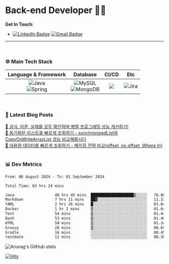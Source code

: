 # Back-end Developer 👋👋


**Get In Touch**: 
- [![LinkedIn Badge](http://img.shields.io/badge/-LinkedIn-0072b1?style=flat&logo=linkedin&link=https://www.linkedin.com/in/youhee-lee-5b358b20b/)](https://www.linkedin.com/in/youhee-lee-5b358b20b/) [![Gmail Badge](https://img.shields.io/badge/Gmail-d14836?style=flat&logo=Gmail&logoColor=white&link=mailto:bnm1128@gmail.com)](mailto:bnm1128@gmail.com)
---

<br>

### ⚙️ Main Tech Stack
|                                                                          Language & Framework                                                                           |                                                                                                            Database                                                                                                             |                                               CI/CD                                               |    Etc    |
|:-----------------------------------------------------------------------------------------------------------------------------------------------------------------------:|:-------------------------------------------------------------------------------------------------------------------------------------------------------------------------------------------------------------------------------:|:-------------------------------------------------------------------------------------------------:|:---------:|
| ![Java](http://img.shields.io/badge/-Java-007396?style=for-the-badge&logo=Java)<br/>![Spring](http://img.shields.io/badge/-Spring-47A248?style=for-the-badge&logo=Spring&logoColor=white) | ![MySQL](https://shields.io/badge/MySQL-lightgrey?logo=mysql&style=for-the-badge&logoColor=white&labelColor=blue) <br/>![MongoDB](http://img.shields.io/badge/-MongoDB-47A248?style=for-the-badge&logo=MongoDB&logoColor=white) | ![](https://img.shields.io/badge/Jenkins-D24939?style=for-the-badge&logo=Jenkins&logoColor=white) | ![Jira](https://img.shields.io/badge/Jira-0052CC?style=for-the-badge&logo=Jira&logoColor=white) |

<br>

### 📰 Latest Blog Posts
<!-- BLOG-POST-LIST:START --><a href="https://guui-dev-lee.tistory.com/20">🧻  공식, 이론, 실제를 모두 확인하며 병렬 프로그래밍 성능 개선하기!</a><br><a href="https://guui-dev-lee.tistory.com/17">🧻  동기화된 리스트를 빠르게 조회하기 - synchronizedList와 CopyOnWriteArrayList 성능 비교해봅시다</a><br><a href="https://guui-dev-lee.tistory.com/16">🧻  대용량 데이터를 빠르게 조회하기 - 페이징 전략 비교&lpar;offset,  no offset, Where In&rpar;</a><br><!-- BLOG-POST-LIST:END -->

<br>

### 📊 Dev Metrics 
<!--START_SECTION:waka-->

```txt
From: 06 August 2024 - To: 01 September 2024

Total Time: 63 hrs 24 mins

Java                  48 hrs 45 mins  ███████████████████▒░░░░░   76.88 %
Markdown              7 hrs 11 mins   ██▓░░░░░░░░░░░░░░░░░░░░░░   11.33 %
YAML                  2 hrs 26 mins   █░░░░░░░░░░░░░░░░░░░░░░░░   03.84 %
Docker                1 hr 2 mins     ▒░░░░░░░░░░░░░░░░░░░░░░░░   01.64 %
Text                  54 mins         ▒░░░░░░░░░░░░░░░░░░░░░░░░   01.44 %
Bash                  53 mins         ▒░░░░░░░░░░░░░░░░░░░░░░░░   01.40 %
HTML                  50 mins         ▒░░░░░░░░░░░░░░░░░░░░░░░░   01.34 %
Groovy                26 mins         ▒░░░░░░░░░░░░░░░░░░░░░░░░   00.69 %
Gradle                16 mins         ░░░░░░░░░░░░░░░░░░░░░░░░░   00.45 %
textmate              11 mins         ░░░░░░░░░░░░░░░░░░░░░░░░░   00.30 %
```

<!--END_SECTION:waka-->

![Anurag's GitHub stats](https://github-readme-stats.vercel.app/api?username=gutenLee&show_icons=true&theme=radical)

[![Hits](https://hits.seeyoufarm.com/api/count/incr/badge.svg?url=https://github.com/gutenLEE)](https://github.com/gutenLEE) 
